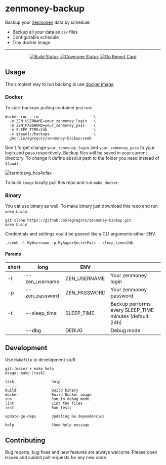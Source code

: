 # zenmoney-backup 

Backup your [zenmoney](zenmoney.ru) data by schedule.

- Backup all your data as `csv` files
- Configurable schedule
- Tiny docker image

---
<div align="center">

[![Build Status](https://github.com/egregors/zenmoney-backup/actions/workflows/go.yml/badge.svg)](https://github.com/egregors/zenmoney-backup/actions) 
[![Coverage Status](https://coveralls.io/repos/github/egregors/zenmoney-backup/badge.svg?branch=main)](https://coveralls.io/github/egregors/zenmoney-backup?branch=main)
[![Go Report Card](https://goreportcard.com/badge/github.com/egregors/zenmoney-backup)](https://goreportcard.com/report/github.com/egregors/zenmoney-backup)

</div>

## Usage

The simplest way to run backing is use [docker image](https://github.com/egregors/zenmoney-backup/pkgs/container/zenmoney-backup%2Fzenb)

### Docker
To start backups pulling container just run:

```shell
docker run --rm                         \
  -e ZEN_USERNAME=your_zenmoney_login   \
  -e ZEN_PASSWORD=your_zenmoney_pass    \
  -e SLEEP_TIME=24h                     \
  -v $(pwd):/backups                    \
  ghcr.io/egregors/zenmoney-backup/zenb
```

Don't forget change `your_zenmoney_login` and `your_zenmoney_pass` to your login and pass respectively. 
Backup files will be saved in your current directory. To change it define absolut path to the folder you need instead of `$(pwd)`.

![termtosvg_hcs4cfax](https://user-images.githubusercontent.com/2153895/158082850-47c1d4fd-0883-44ea-a246-729a60d7e51d.svg)

To build `image` locally pull this repo and run `make docker`.

### Binary

You cat use binary as well. To make binary just download this repo and run `make build`.

```shell
git clone https://github.com/egregors/zenmoney-backup.git
make build
```

Credentials and settings could be passed like a CLI arguments either ENV.

```shell
./zenb -l MyUsername -p MySuperSecretPass --sleep_time=24h
```

#### Params

| short | long           | ENV          |                                                         |
|-------|----------------|--------------|---------------------------------------------------------|
| -l    | --zen_username | ZEN_USERNAME | Your zenmoney login                                     |
| -p    | --zen_password | ZEN_PASSWORD | Your zenmoney password                                  |
| -t    | --sleep_time   | SLEEP_TIME   | Backup performs every SLEEP_TIME minutes (default: 24h) |
|       | --dbg          | DEBUG        | Debug mode                                              |

## Development

Use `Makefile` to development stuff. 

```shell
git:(main) ✗ make help
Usage: make [task]

task                 help
------               ----
build                Build binary
docker               Build Docker image
run                  Run in debug mode
lint                 Lint the files
test                 Run tests
                     
update-go-deps       Updating Go dependencies
                     
help                 Show help message
```

## Contributing
Bug reports, bug fixes and new features are always welcome.
Please open issues and submit pull requests for any new code.
